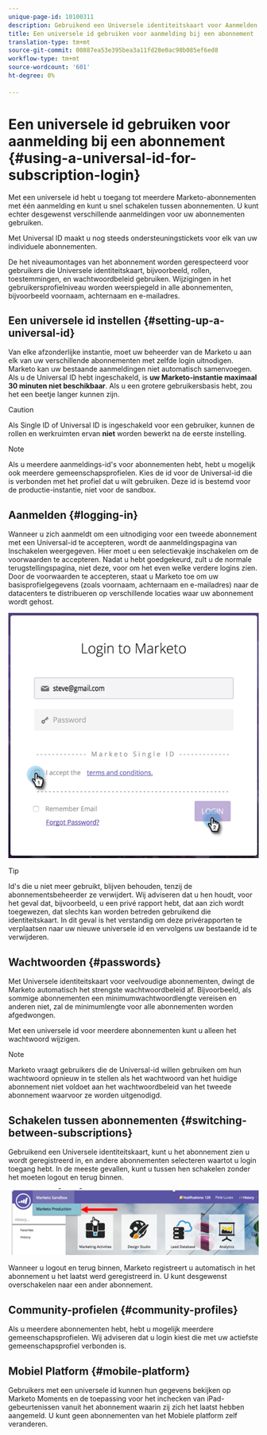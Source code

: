 ```yaml
---
unique-page-id: 10100311
description: Gebruikend een Universele identiteitskaart voor Aanmelden van het Abonnement - Marketo Docs - de Documentatie van het Product
title: Een universele id gebruiken voor aanmelding bij een abonnement
translation-type: tm+mt
source-git-commit: 00887ea53e395bea3a11fd28e0ac98b085ef6ed8
workflow-type: tm+mt
source-wordcount: '601'
ht-degree: 0%

---
```



# Een universele id gebruiken voor aanmelding bij een abonnement {#using-a-universal-id-for-subscription-login}

Met een universele id hebt u toegang tot meerdere Marketo-abonnementen met één aanmelding en kunt u snel schakelen tussen abonnementen. U kunt echter desgewenst verschillende aanmeldingen voor uw abonnementen gebruiken.

Met Universal ID maakt u nog steeds ondersteuningstickets voor elk van uw individuele abonnementen.

De het niveaumontages van het abonnement worden gerespecteerd voor gebruikers die Universele identiteitskaart, bijvoorbeeld, rollen, toestemmingen, en wachtwoordbeleid gebruiken. Wijzigingen in het gebruikersprofielniveau worden weerspiegeld in alle abonnementen, bijvoorbeeld voornaam, achternaam en e-mailadres.

## Een universele id instellen {#setting-up-a-universal-id}

Van elke afzonderlijke instantie, moet uw beheerder van de Marketo u aan elk van uw verschillende abonnementen met zelfde login uitnodigen. Marketo kan uw bestaande aanmeldingen niet automatisch samenvoegen. Als u de Universal ID hebt ingeschakeld, is **uw Marketo-instantie maximaal 30 minuten niet beschikbaar**. Als u een grotere gebruikersbasis hebt, zou het een beetje langer kunnen zijn.

>[!CAUTION]
>
>Als Single ID of Universal ID is ingeschakeld voor een gebruiker, kunnen de rollen en werkruimten ervan **niet** worden bewerkt na de eerste instelling.

>[!NOTE]
>
>Als u meerdere aanmeldings-id&#39;s voor abonnementen hebt, hebt u mogelijk ook meerdere gemeenschapsprofielen. Kies de id voor de Universal-id die is verbonden met het profiel dat u wilt gebruiken. Deze id is bestemd voor de productie-instantie, niet voor de sandbox.

## Aanmelden {#logging-in}

Wanneer u zich aanmeldt om een uitnodiging voor een tweede abonnement met een Universal-id te accepteren, wordt de aanmeldingspagina van Inschakelen weergegeven. Hier moet u een selectievakje inschakelen om de voorwaarden te accepteren. Nadat u hebt goedgekeurd, zult u de normale terugstellingspagina, niet deze, voor om het even welke verdere logins zien. Door de voorwaarden te accepteren, staat u Marketo toe om uw basisprofielgegevens (zoals voornaam, achternaam en e-mailadres) naar de datacenters te distribueren op verschillende locaties waar uw abonnement wordt gehost.

![](assets/new-login-reduced-hands-name.png)

>[!TIP]
>
>Id&#39;s die u niet meer gebruikt, blijven behouden, tenzij de abonnementsbeheerder ze verwijdert. Wij adviseren dat u hen houdt, voor het geval dat, bijvoorbeeld, u een privé rapport hebt, dat aan zich wordt toegewezen, dat slechts kan worden betreden gebruikend die identiteitskaart. In dit geval is het verstandig om deze privérapporten te verplaatsen naar uw nieuwe universele id en vervolgens uw bestaande id te verwijderen.

## Wachtwoorden {#passwords}

Met Universele identiteitskaart voor veelvoudige abonnementen, dwingt de Marketo automatisch het strengste wachtwoordbeleid af. Bijvoorbeeld, als sommige abonnementen een minimumwachtwoordlengte vereisen en anderen niet, zal de minimumlengte voor alle abonnementen worden afgedwongen.

Met een universele id voor meerdere abonnementen kunt u alleen het wachtwoord wijzigen.

>[!NOTE]
>
>Marketo vraagt gebruikers die de Universal-id willen gebruiken om hun wachtwoord opnieuw in te stellen als het wachtwoord van het huidige abonnement niet voldoet aan het wachtwoordbeleid van het tweede abonnement waarvoor ze worden uitgenodigd.

## Schakelen tussen abonnementen {#switching-between-subscriptions}

Gebruikend een Universele identiteitskaart, kunt u het abonnement zien u wordt geregistreerd in, en andere abonnementen selecteren waartot u login toegang hebt. In de meeste gevallen, kunt u tussen hen schakelen zonder het moeten logout en terug binnen.

![](assets/image2016-11-3-15-3a10-3a16.png)

Wanneer u logout en terug binnen, Marketo registreert u automatisch in het abonnement u het laatst werd geregistreerd in. U kunt desgewenst overschakelen naar een ander abonnement.

## Community-profielen {#community-profiles}

Als u meerdere abonnementen hebt, hebt u mogelijk meerdere gemeenschapsprofielen. Wij adviseren dat u login kiest die met uw actiefste gemeenschapsprofiel verbonden is.

## Mobiel Platform {#mobile-platform}

Gebruikers met een universele id kunnen hun gegevens bekijken op Marketo Moments en de toepassing voor het inchecken van iPad-gebeurtenissen vanuit het abonnement waarin zij zich het laatst hebben aangemeld. U kunt geen abonnementen van het Mobiele platform zelf veranderen.

